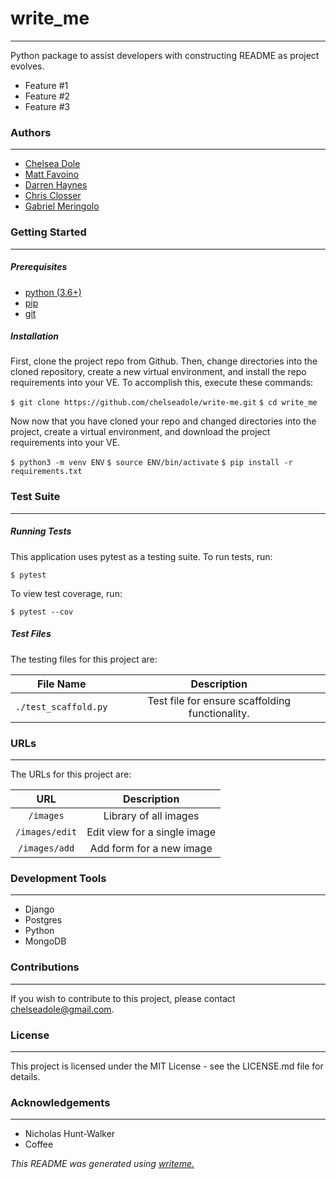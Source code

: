 # write_me
---
Python package to assist developers with constructing README as project evolves.
* Feature #1
* Feature #2
* Feature #3

### Authors
---
* [Chelsea Dole](https://github.com/chelseadole/write-me)
* [Matt Favoino](https://github.com/chelseadole/write-me)
* [Darren Haynes](https://github.com/chelseadole/write-me)
* [Chris Closser](https://github.com/chelseadole/write-me)
* [Gabriel Meringolo](https://github.com/chelseadole/write-me)

### Getting Started
---
##### *Prerequisites*
* [python (3.6+)](https://www.python.org/downloads/)
* [pip](https://pip.pypa.io/en/stable/)
* [git](https://git-scm.com/)

##### *Installation*
First, clone the project repo from Github. Then, change directories into the cloned repository, create a new virtual environment, and install the repo requirements into your VE. To accomplish this, execute these commands:

`$ git clone https://github.com/chelseadole/write-me.git`
`$ cd write_me`

Now now that you have cloned your repo and changed directories into the project, create a virtual environment, and download the project requirements into your VE.

`$ python3 -m venv ENV`
`$ source ENV/bin/activate`
`$ pip install -r requirements.txt`
### Test Suite
---
##### *Running Tests*
This application uses pytest as a testing suite. To run tests, run:

`$ pytest`

To view test coverage, run:

`$ pytest --cov`
##### *Test Files*
The testing files for this project are:

| File Name | Description |
|:---:|:---:|
| `./test_scaffold.py` | Test file for ensure scaffolding functionality. |

### URLs
---
The URLs for this project are:

| URL | Description |
|:---:|:---:|
| `/images` | Library of all images |
| `/images/edit` | Edit view for a single image |
| `/images/add` | Add form for a new image |

### Development Tools
---
* Django
* Postgres
* Python
* MongoDB

### Contributions
---
If you wish to contribute to this project, please contact chelseadole@gmail.com.
### License
---
This project is licensed under the MIT License - see the LICENSE.md file for details.
### Acknowledgements
---
* Nicholas Hunt-Walker
* Coffee

*This README was generated using [writeme.](https://github.com/chelseadole/write-me)*
